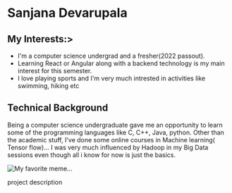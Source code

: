 # Sanjana Devarupala
## My Interests:>
- I'm a computer science undergrad and a fresher(2022 passout).
- Learning React or Angular along with a backend technology is my main interest for this semester. 
- I love playing sports and I'm very much intrested in activities like swimming, hiking etc

## Technical Background
Being a computer science undergraduate gave me an opportunity to learn some of the programming languages like C, C++, Java, python.
Other than the academic stuff, I've done some online courses in Machine learning( Tensor flow)...
I was very much influenced by Hadoop in my Big Data sessions even though all i know for now is just the basics.

![My favorite meme...](https://img.wattpad.com/4dbac67592424e1d2771a66a0a25012716d981cc/68747470733a2f2f73332e616d617a6f6e6177732e636f6d2f776174747061642d6d656469612d736572766963652f53746f7279496d6167652f494f5837526b39345f5a7a3130413d3d2d3333372e313631613766643335343938666362393633373437373834303036352e6a7067?s=fit&w=720&h=720) 

project description